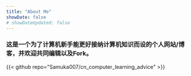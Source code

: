 ```yaml
---
title: "About Me"
showDate: false
# showDateUpdated: false
---
```


### 这是一个为了计算机新手能更好接纳计算机知识而设的个人网站/博客，并欢迎共同编辑以及Fork。

{{< github repo="Samuka007/cn_computer_learning_advice" >}}
